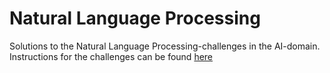 Natural Language Processing
===========================
Solutions to the Natural Language Processing-challenges in the AI-domain. Instructions for the challenges can be found [here](https://www.hackerrank.com/domains/ai/nlp)